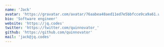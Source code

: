 ```yaml
---
name: 'Jack'
avatar: 'https://gravatar.com/avatar/76aabea48aed11ed7e5bbfcce9ca9a61.webp?size=256'
bio: 'Software engineer'
website: 'https://jq.codes'
twitter: 'https://twitter.com/quinnovator_'
github: 'https://github.com/quinnovator'
mail: 'jack@jq.codes'
---
```

